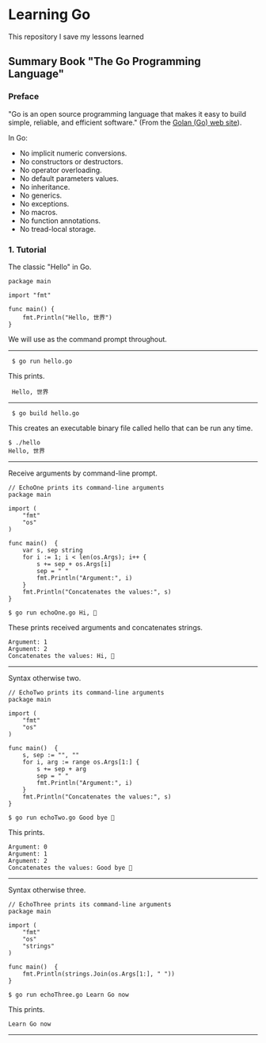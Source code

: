 # Learning Go
This repository I save my lessons learned

## Summary Book "The Go Programming Language"

### Preface
"Go is an open source programming language that makes it easy to build simple, reliable,
and efficient software." (From the [Golan (Go) web site](https://golang.org/)).

In Go:
* No implicit numeric conversions.
* No constructors or destructors.
* No operator overloading.
* No default parameters values.
* No inheritance.
* No generics.
* No exceptions.
* No macros.
* No function annotations.
* No tread-local storage.

### 1. Tutorial

The classic "Hello" in Go.
```
package main

import "fmt"

func main() {
	fmt.Println("Hello, 世界")
}
```
We will use as the command prompt throughout.
***
``` $ go run hello.go```

This prints.

``` Hello, 世界```
***
``` $ go build hello.go```

This creates an executable binary file called hello that can be run any time.

```
$ ./hello
Hello, 世界
```
***
Receive arguments by command-line prompt.
```
// EchoOne prints its command-line arguments
package main

import (
	"fmt"
	"os"
)

func main()  {
	var s, sep string
	for i := 1; i < len(os.Args); i++ {
		s += sep + os.Args[i]
		sep = " "
		fmt.Println("Argument:", i)
	}
	fmt.Println("Concatenates the values:", s)
}
```
```
$ go run echoOne.go Hi, 🐍
```

These prints received arguments and concatenates strings.

```
Argument: 1
Argument: 2
Concatenates the values: Hi, 🐍
```
***
Syntax otherwise two.
```
// EchoTwo prints its command-line arguments
package main

import (
	"fmt"
	"os"
)

func main()  {
	s, sep := "", ""
	for i, arg := range os.Args[1:] {
		s += sep + arg
		sep = " "
		fmt.Println("Argument:", i)
	}
	fmt.Println("Concatenates the values:", s)
}
```
```
$ go run echoTwo.go Good bye 🍏
```

This prints.

```
Argument: 0
Argument: 1
Argument: 2
Concatenates the values: Good bye 🍏
```
***
Syntax otherwise three.
```
// EchoThree prints its command-line arguments
package main

import (
	"fmt"
	"os"
	"strings"
)

func main()  {
	fmt.Println(strings.Join(os.Args[1:], " "))
}
```
```
$ go run echoThree.go Learn Go now
```

This prints.

```
Learn Go now
```
***
